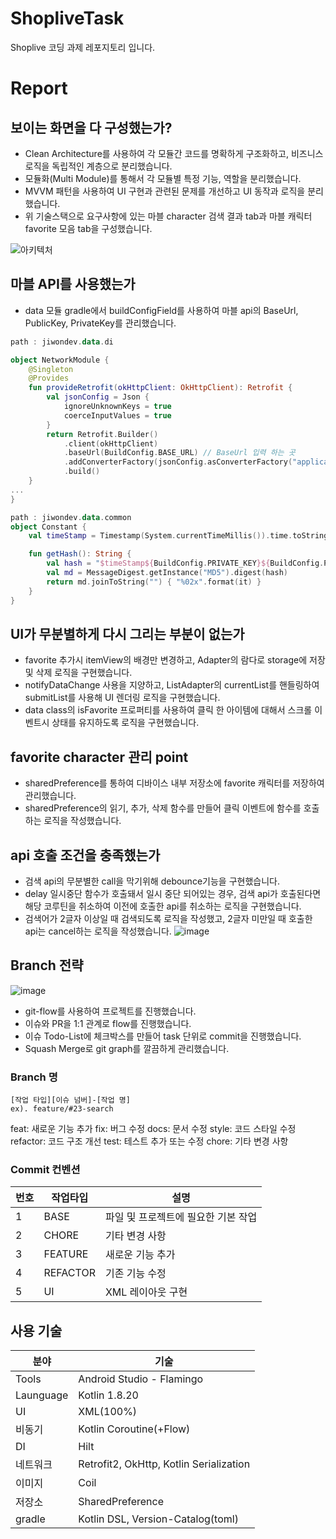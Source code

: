 # ShopliveTask
Shoplive 코딩 과제 레포지토리 입니다.
# Report
## 보이는 화면을 다 구성했는가?
- Clean Architecture를 사용하여 각 모듈간 코드를 명확하게 구조화하고, 비즈니스 로직을 독립적인 계층으로 분리했습니다.
- 모듈화(Multi Module)를 통해서 각 모듈별 특정 기능, 역할을 분리했습니다.
- MVVM 패턴을 사용하여 UI 구현과 관련된 문제를 개선하고 UI 동작과 로직을 분리했습니다.
- 위 기술스택으로 요구사항에 있는 마블 character 검색 결과 tab과 마블 캐릭터 favorite 모음 tab을 구성했습니다.

![아키텍처](https://github.com/jiwon2724/ShopliveTask/assets/70135188/cf192105-363b-4b89-bd9c-2b200cf1d9e6)


## 마블 API를 사용했는가
- data 모듈 gradle에서 buildConfigField를 사용하여 마블 api의 BaseUrl, PublicKey, PrivateKey를 관리했습니다.
```kotlin
path : jiwondev.data.di

object NetworkModule {
    @Singleton
    @Provides
    fun provideRetrofit(okHttpClient: OkHttpClient): Retrofit {
        val jsonConfig = Json {
            ignoreUnknownKeys = true
            coerceInputValues = true
        }
        return Retrofit.Builder()
            .client(okHttpClient)
            .baseUrl(BuildConfig.BASE_URL) // BaseUrl 입력 하는 곳
            .addConverterFactory(jsonConfig.asConverterFactory("application/json".toMediaType()))
            .build()
    }
...
}
```

```kotlin
path : jiwondev.data.common
object Constant {
    val timeStamp = Timestamp(System.currentTimeMillis()).time.toString()

    fun getHash(): String {
        val hash = "$timeStamp${BuildConfig.PRIVATE_KEY}${BuildConfig.PUBLIC_KEY}".toByteArray() // PRIVATE_KEY, PUBLIC_KEY 입력 하는 곳
        val md = MessageDigest.getInstance("MD5").digest(hash)
        return md.joinToString("") { "%02x".format(it) }
    }
}
```
## UI가 무분별하게 다시 그리는 부분이 없는가
- favorite 추가시 itemView의 배경만 변경하고, Adapter의 람다로 storage에 저장 및 삭제 로직을 구현했습니다.
- notifyDataChange 사용을 지양하고, ListAdapter의 currentList를 핸들링하여 submitList를 사용해 UI 렌더링 로직을 구현했습니다.
- data class의 isFavorite 프로퍼티를 사용하여 클릭 한 아이템에 대해서 스크롤 이벤트시 상태를 유지하도록 로직을 구현했습니다.

## favorite character 관리 point
- sharedPreference를 통하여 디바이스 내부 저장소에 favorite 캐릭터를 저장하여 관리했습니다.
- sharedPreference의 읽기, 추가, 삭제 함수를 만들어 클릭 이벤트에 함수를 호출하는 로직을 작성했습니다.

## api 호출 조건을 충족했는가
- 검색 api의 무분별한 call을 막기위해 debounce기능을 구현했습니다.
- delay 일시중단 함수가 호출돼서 일시 중단 되어있는 경우, 검색 api가 호출된다면 해당 코루틴을 취소하여 이전에 호출한 api를 취소하는 로직을 구현했습니다.
- 검색어가 2글자 이상일 때 검색되도록 로직을 작성했고, 2글자 미만일 때 호출한 api는 cancel하는 로직을 작성했습니다.
![image](https://github.com/jiwon2724/ShopliveTask/assets/70135188/87228163-a5ae-4412-b5d2-eebb6e10432f)

## Branch 전략
![image](https://github.com/jiwon2724/ShopliveTask/assets/70135188/ee70c78f-42f1-49df-8b3b-2778ad7bf299)
- git-flow를 사용하여 프로젝트를 진행했습니다.
- 이슈와 PR을 1:1 관계로 flow를 진행했습니다.
- 이슈 Todo-List에 체크박스를 만들어 task 단위로 commit을 진행했습니다.
- Squash Merge로 git graph를 깔끔하게 관리했습니다.
### Branch 명
```
[작업 타입][이슈 넘버]-[작업 명]
ex). feature/#23-search
```

feat: 새로운 기능 추가
fix: 버그 수정
docs: 문서 수정
style: 코드 스타일 수정
refactor: 코드 구조 개선
test: 테스트 추가 또는 수정
chore: 기타 변경 사항
### Commit 컨벤션
|번호|작업타입|설명|
|-----|----------|---------------|
|1|BASE|파일 및 프로젝트에 필요한 기본 작업|
|2|CHORE|기타 변경 사항|
|3|FEATURE|새로운 기능 추가|
|4|REFACTOR|기존 기능 수정|
|5|UI| XML 레이아웃 구현|

## 사용 기술
|분야|기술|
|-----|----------|
|Tools|Android Studio - Flamingo|
|Launguage|Kotlin 1.8.20|
|UI|XML(100%)|
|비동기|Kotlin Coroutine(+Flow)|
|DI|Hilt|
|네트워크|Retrofit2, OkHttp, Kotlin Serialization|
|이미지|Coil|
|저장소|SharedPreference|
|gradle|Kotlin DSL, Version-Catalog(toml)|

